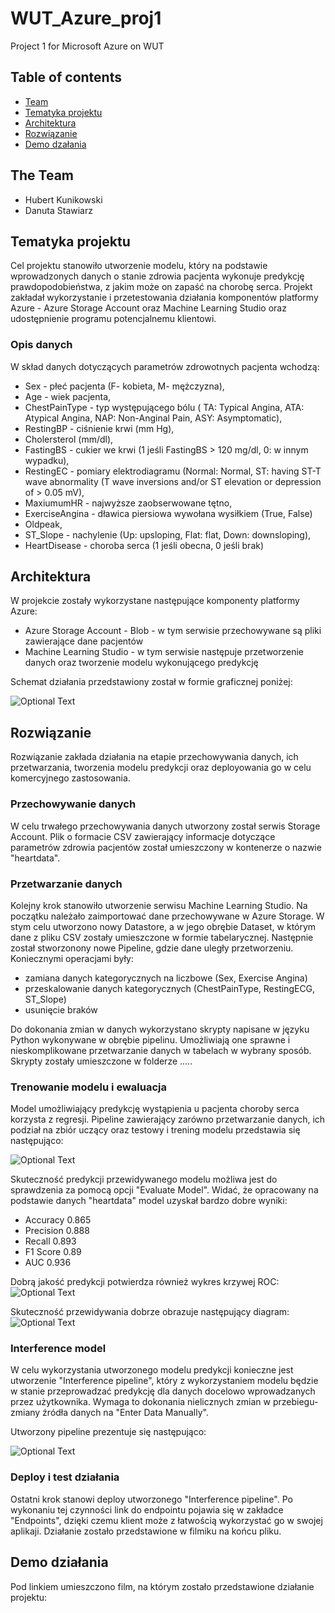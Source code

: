 # WUT_Azure_proj1
Project 1 for Microsoft Azure on WUT

## Table of contents
* [Team](#the-team)
* [Tematyka projektu](#tematyka-projektu)
* [Architektura](#architektura)
* [Rozwiązanie](#rozwiązanie)
* [Demo dzałania](#demo-działania)

## The Team
* Hubert Kunikowski
* Danuta Stawiarz

## Tematyka projektu
Cel projektu stanowiło utworzenie modelu, który na podstawie wprowadzonych danych o stanie zdrowia pacjenta wykonuje predykcję prawdopodobieństwa, z jakim może on zapaść na chorobę serca. Projekt zakładał wykorzystanie i przetestowania działania komponentów platformy Azure - Azure Storage Account oraz Machine Learning Studio oraz udostępnienie programu potencjalnemu klientowi.

### Opis danych
W skład danych dotyczących parametrów zdrowotnych pacjenta wchodzą:
* Sex - płeć pacjenta (F- kobieta, M- mężczyzna),
* Age - wiek pacjenta,
* ChestPainType - typ występującego bólu ( TA: Typical Angina, ATA: Atypical Angina, NAP: Non-Anginal Pain, ASY: Asymptomatic),
* RestingBP - ciśnienie krwi (mm Hg),
* Cholersterol (mm/dl),
* FastingBS - cukier we krwi (1 jeśli FastingBS > 120 mg/dl, 0: w innym wypadku),
* RestingEC - pomiary elektrodiagramu (Normal: Normal, ST: having ST-T wave abnormality (T wave inversions and/or ST elevation or depression of > 0.05 mV),
* MaxiumumHR - najwyższe zaobserwowane tętno, 
* ExerciseAngina - dławica piersiowa wywołana wysiłkiem (True, False)
* Oldpeak,
* ST_Slope - nachylenie (Up: upsloping, Flat: flat, Down: downsloping),
* HeartDisease - choroba serca (1 jeśli obecna, 0 jeśli brak)



## Architektura
W projekcie zostały wykorzystane następujące komponenty platformy Azure:
* Azure Storage Account - Blob - w tym serwisie przechowywane są pliki zawierające dane pacjentów
* Machine Learning Studio - w tym serwisie następuje przetworzenie danych oraz tworzenie modelu wykonującego predykcję

Schemat działania przedstawiony został w formie graficznej poniżej:

![Optional Text](images/architecture.png)



## Rozwiązanie
Rozwiązanie zakłada działania na etapie przechowywania danych, ich przetwarzania, tworzenia modelu predykcji oraz deployowania go w celu komercyjnego zastosowania.

### Przechowywanie danych
W celu trwałego przechowywania danych utworzony został serwis Storage Account. Plik o formacie CSV zawierający informacje dotyczące parametrów zdrowia pacjentów został umieszczony w kontenerze o nazwie "heartdata".

### Przetwarzanie danych
Kolejny krok stanowiło utworzenie serwisu Machine Learning Studio. Na początku należało zaimportować dane przechowywane w Azure Storage. W stym celu utworzono nowy Datastore, a w jego obrębie Dataset, w którym dane z pliku CSV zostały umieszczone w formie tabelarycznej.
Następnie został stworzonony nowe Pipeline, gdzie dane uległy przetworzeniu. Koniecznymi operacjami były:
* zamiana danych kategorycznych na liczbowe (Sex, Exercise Angina)
* przeskalowanie danych kategorycznych (ChestPainType, RestingECG, ST_Slope)
* usunięcie braków

Do dokonania zmian w danych wykorzystano skrypty napisane w języku Python wykonywane w obrębie pipelinu. Umożliwiają one sprawne i nieskomplikowane przetwarzanie danych w tabelach w wybrany sposób. Skrypty zostały umieszczone w folderze .....

### Trenowanie modelu i ewaluacja
Model umożliwiający predykcję wystąpienia u pacjenta choroby serca korzysta z regresji. Pipeline zawierający zarówno przetwarzanie danych, ich podział na zbiór uczący oraz testowy i trening modelu przedstawia się następująco:

![Optional Text](images/train-pipeline.png)


Skuteczność predykcji przewidywanego modelu możliwa jest do sprawdzenia za pomocą opcji "Evaluate Model". Widać, że opracowany na podstawie danych "heartdata" model uzyskał bardzo dobre wyniki:
 * Accuracy 0.865
 * Precision 0.888
 * Recall 0.893
 * F1 Score 0.89
 * AUC 0.936

Dobrą jakość predykcji potwierdza również wykres krzywej ROC:
![Optional Text](images/roc-curve.png)

Skuteczność przewidywania dobrze obrazuje następujący diagram:
![Optional Text](images/prediction-correctness.png)

### Interference model
W celu wykorzystania utworzonego modelu predykcji konieczne jest utworzenie "Interference pipeline", który z wykorzystaniem modelu będzie w stanie przeprowadzać predykcję dla danych docelowo wprowadzanych przez użytkownika. Wymaga to dokonania nielicznych zmian w przebiegu- zmiany źródła danych na "Enter Data Manually".

Utworzony pipeline prezentuje się następująco:

![Optional Text](images/test-pipeline.png)



### Deploy i test działania
Ostatni krok stanowi deploy utworzonego "Interference pipeline". Po wykonaniu tej czynności link do endpointu pojawia się w zakładce "Endpoints", dzięki czemu klient może z łatwością wykorzystać go w swojej aplikaji. Działanie zostało przedstawione w filmiku na końcu pliku.


## Demo działania
Pod linkiem umieszczono film, na którym zostało przedstawione działanie projektu:





